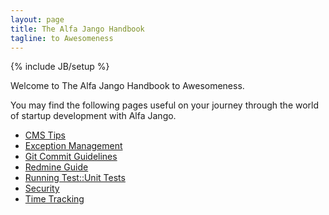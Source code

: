 ```yaml
---
layout: page
title: The Alfa Jango Handbook
tagline: to Awesomeness
---
```

{% include JB/setup %}

Welcome to The Alfa Jango Handbook to Awesomeness.

You may find the following pages useful on your journey through the
world of startup development with Alfa Jango.

* [CMS Tips](/cms-tips.html)
* [Exception Management](/exception-management.html)
* [Git Commit Guidelines](/git-commit-guidelines.html)
* [Redmine Guide](/redmine-guide.html)
* [Running Test::Unit Tests](/running-test-unit-tests.html)
* [Security](/security.html)
* [Time Tracking](/time-tracking.html)
